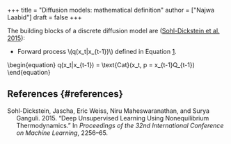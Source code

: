 +++
title = "Diffusion models: mathematical definition"
author = ["Najwa Laabid"]
draft = false
+++

The building blocks of a discrete diffusion model are (<a href="#citeproc_bib_item_1">Sohl-Dickstein et al. 2015</a>):

-   Forward process  \\(q(x\_t|x\_{t-1})\\) defined in Equation [1](#orgb6a29f0).

\begin{equation}
q(x\_t|x\_{t-1}) = \text{Cat}(x\_t, p = x\_{t-1}Q\_{t-1})
\end{equation}


## References {#references}



<style>.csl-entry{text-indent: -1.5em; margin-left: 1.5em;}</style><div class="csl-bib-body">
  <div class="csl-entry"><a id="citeproc_bib_item_1"></a>Sohl-Dickstein, Jascha, Eric Weiss, Niru Maheswaranathan, and Surya Ganguli. 2015. “Deep Unsupervised Learning Using Nonequilibrium Thermodynamics.” In <i>Proceedings of the 32nd International Conference on Machine Learning</i>, 2256–65.</div>
</div>

